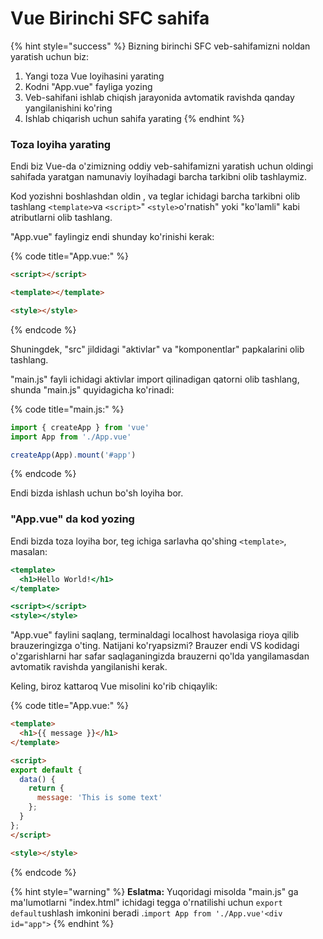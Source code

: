 # Vue Birinchi SFC sahifa

{% hint style="success" %}
Bizning birinchi SFC veb-sahifamizni noldan yaratish uchun biz:

1. Yangi toza Vue loyihasini yarating
2. Kodni "App.vue" fayliga yozing
3. Veb-sahifani ishlab chiqish jarayonida avtomatik ravishda qanday yangilanishini ko'ring
4. Ishlab chiqarish uchun sahifa yarating
{% endhint %}

### Toza loyiha yarating

Endi biz Vue-da o'zimizning oddiy veb-sahifamizni yaratish uchun oldingi sahifada yaratgan namunaviy loyihadagi barcha tarkibni olib tashlaymiz.

Kod yozishni boshlashdan oldin , va teglar ichidagi barcha tarkibni olib tashlang `<template>`va `<script>`" `<style>`o'rnatish" yoki "ko'lamli" kabi atributlarni olib tashlang.

"App.vue" faylingiz endi shunday ko'rinishi kerak:

{% code title="App.vue:" %}
```html
<script></script>

<template></template>

<style></style>
```
{% endcode %}

Shuningdek, "src" jildidagi "aktivlar" va "komponentlar" papkalarini olib tashlang.

"main.js" fayli ichidagi aktivlar import qilinadigan qatorni olib tashlang, shunda "main.js" quyidagicha ko'rinadi:

{% code title="main.js:" %}
```jsx
import { createApp } from 'vue'
import App from './App.vue'

createApp(App).mount('#app')
```
{% endcode %}

Endi bizda ishlash uchun bo'sh loyiha bor.

### "App.vue" da kod yozing

Endi bizda toza loyiha bor, teg ichiga sarlavha qo'shing `<template>`, masalan:

```jsx
<template>
  <h1>Hello World!</h1>
</template>

<script></script>
<style></style>
```

"App.vue" faylini saqlang, terminaldagi localhost havolasiga rioya qilib brauzeringizga o'ting. Natijani ko'ryapsizmi? Brauzer endi VS kodidagi o'zgarishlarni har safar saqlaganingizda brauzerni qo'lda yangilamasdan avtomatik ravishda yangilanishi kerak.

Keling, biroz kattaroq Vue misolini ko'rib chiqaylik:

{% code title="App.vue:" %}
```html
<template>
  <h1>{{ message }}</h1>
</template>

<script>
export default {
  data() {
    return {
      message: 'This is some text'
    };
  }
};
</script>

<style></style>
```
{% endcode %}

{% hint style="warning" %}
**Eslatma:** Yuqoridagi misolda "main.js" ga ma'lumotlarni "index.html" ichidagi tegga o'rnatilishi uchun `export default`ushlash imkonini beradi .`import App from './App.vue'<div id="app">`
{% endhint %}
